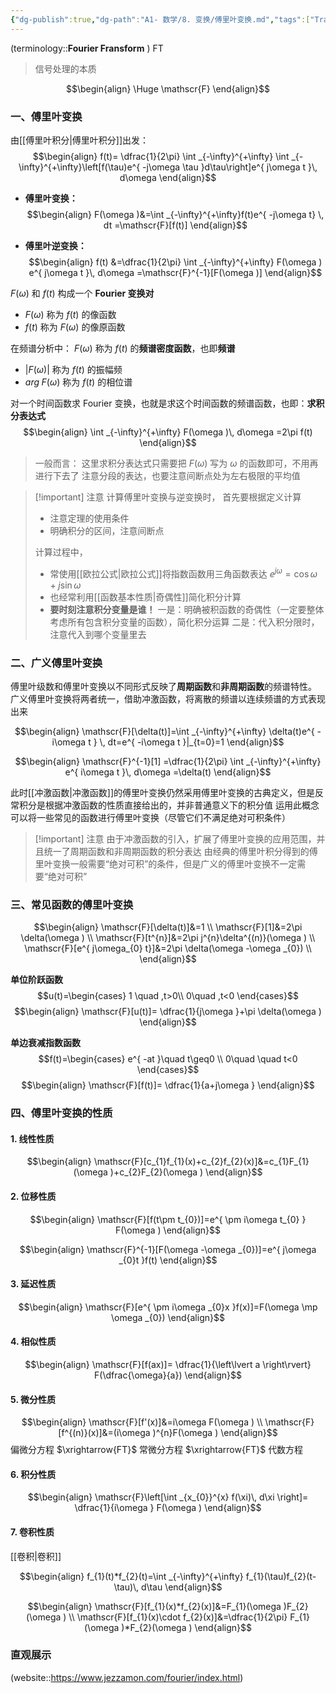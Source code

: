 ```yaml
---
{"dg-publish":true,"dg-path":"A1- 数学/8. 变换/傅里叶变换.md","tags":["Transform"],"permalink":"/A1- 数学/8. 变换/傅里叶变换/","dgPassFrontmatter":true,"noteIcon":"","created":"2024-05-21T17:23:34.000+08:00","updated":"2025-07-28T09:12:18.085+08:00"}
---
```


(terminology::**Fourier Fransform** )  FT  
> 信号处理的本质

$$\begin{align}
\Huge \mathscr{F} 
\end{align}$$
### 一、傅里叶变换 
由[[傅里叶积分\|傅里叶积分]]出发：
$$\begin{align}
f(t)= \dfrac{1}{2\pi} \int _{-\infty}^{+\infty} \int _{-\infty}^{+\infty}\left[f(\tau)e^{ -j\omega \tau }d\tau\right]e^{ j\omega t }\, d\omega  
\end{align}$$


- **傅里叶变换：**
$$\begin{align}
F(\omega )&=\int _{-\infty}^{+\infty}f(t)e^{ -j\omega t} \, dt =\mathscr{F}[f(t)]
\end{align}$$

- **傅里叶逆变换：**
$$\begin{align}
f(t) &=\dfrac{1}{2\pi} \int _{-\infty}^{+\infty} F(\omega ) e^{ j\omega t }\, d\omega =\mathscr{F}^{-1}[F(\omega )]
\end{align}$$

$F(\omega)$ 和 $f(t)$ 构成一个 **Fourier 变换对**
-  $F(\omega)$ 称为 $f(t)$ 的像函数
-  $f(t)$ 称为 $F(\omega)$ 的像原函数

在频谱分析中：
$F(\omega)$ 称为 $f(t)$ 的**频谱密度函数**，也即**频谱**
-  $\left\lvert  F(\omega) \right\rvert$ 称为 $f(t)$ 的振幅频
- $arg\; F(\omega)$ 称为 $f(t)$ 的相位谱  


对一个时间函数求 Fourier 变换，也就是求这个时间函数的频谱函数，也即：**求积分表达式**
$$\begin{align}
\int _{-\infty}^{+\infty} F(\omega )\, d\omega =2\pi f(t)
\end{align}$$


> 一般而言：
> 这里求积分表达式只需要把 $F(\omega)$ 写为 $\omega$ 的函数即可，不用再进行下去了
> 注意分段的表达，也要注意间断点处为左右极限的平均值


>[!important] 注意
>计算傅里叶变换与逆变换时，
>首先要根据定义计算
>- 注意定理的使用条件
>- 明确积分的区间，注意间断点
> 
>计算过程中，
>- 常使用[[欧拉公式\|欧拉公式]]将指数函数用三角函数表达
>	$e^{ j\omega }=\cos \omega+j\sin \omega$
>- 也经常利用[[函数基本性质\|奇偶性]]简化积分计算
>- **要时刻注意积分变量是谁！**
>	一是：明确被积函数的奇偶性（一定要整体考虑所有包含积分变量的函数），简化积分运算
>	二是：代入积分限时，注意代入到哪个变量里去


### 二、广义傅里叶变换
傅里叶级数和傅里叶变换以不同形式反映了**周期函数**和**非周期函数**的频谱特性。
广义傅里叶变换将两者统一，借助冲激函数，将离散的频谱以连续频谱的方式表现出来

$$\begin{align}
\mathscr{F}[\delta(t)]=\int _{-\infty}^{+\infty} \delta(t)e^{ -i\omega t } \, dt=e^{ -i\omega t }|_{t=0}=1 
\end{align}$$

$$\begin{align}
\mathscr{F}^{-1}[1] =\dfrac{1}{2\pi} \int _{-\infty}^{+\infty}  e^{ i\omega t }\, d\omega =\delta(t)
\end{align}$$

此时[[冲激函数\|冲激函数]]的傅里叶变换仍然采用傅里叶变换的古典定义，但是反常积分是根据冲激函数的性质直接给出的，并非普通意义下的积分值
运用此概念可以将一些常见的函数进行傅里叶变换（尽管它们不满足绝对可积条件）

>[!important] 注意
>由于冲激函数的引入，扩展了傅里叶变换的应用范围，并且统一了周期函数和非周期函数的积分表达
>由经典的傅里叶积分得到的傅里叶变换一般需要“绝对可积”的条件，但是广义的傅里叶变换不一定需要“绝对可积”


### 三、常见函数的傅里叶变换

$$\begin{align}
\mathscr{F}[\delta(t)]&=1 \\
\mathscr{F}[1]&=2\pi \delta(\omega ) \\
\mathscr{F}[t^{n}]&=2\pi j^{n}\delta^{(n)}(\omega )  \\
\mathscr{F}[e^{ j\omega_{0} t}]&=2\pi \delta(\omega -\omega _{0}) \\
\end{align}$$


**单位阶跃函数**
$$u(t)=\begin{cases}
1 \quad ,t>0\\
0\quad ,t<0
\end{cases}$$
$$\begin{align}
\mathscr{F}[u(t)]= \dfrac{1}{j\omega }+\pi \delta(\omega )
\end{align}$$


**单边衰减指数函数**
$$f(t)=\begin{cases}
e^{ -at }\quad t\geq0 \\
0\quad \quad t<0
\end{cases}$$
$$\begin{align}
\mathscr{F}[f(t)]= \dfrac{1}{a+j\omega }
\end{align}$$

### 四、傅里叶变换的性质
#### 1. 线性性质
$$\begin{align}
\mathscr{F}[c_{1}f_{1}(x)+c_{2}f_{2}(x)]&=c_{1}F_{1}(\omega )+c_{2}F_{2}(\omega )
\end{align}$$

#### 2. 位移性质
$$\begin{align}
\mathscr{F}[f(t\pm t_{0})]=e^{ \pm i\omega t_{0} } F(\omega )
\end{align}$$

$$\begin{align}
\mathscr{F}^{-1}[F(\omega -\omega _{0})]=e^{ j\omega _{0}t }f(t)
\end{align}$$

#### 3. 延迟性质
$$\begin{align}
\mathscr{F}[e^{ \pm i\omega _{0}x }f(x)]=F(\omega \mp \omega _{0})
\end{align}$$

#### 4. 相似性质
$$\begin{align}
\mathscr{F}[f(ax)]= \dfrac{1}{\left\lvert  a \right\rvert} F(\dfrac{\omega}{a})
\end{align}$$

#### 5. 微分性质
$$\begin{align}
\mathscr{F}[f'(x)]&=i\omega  F(\omega ) \\
\mathscr{F}[f^{(n)}(x)]&=(i\omega )^{n}F(\omega )
\end{align}$$
偏微分方程 $\xrightarrow{FT}$ 常微分方程 $\xrightarrow{FT}$ 代数方程

#### 6. 积分性质
$$\begin{align}
\mathscr{F}\left[\int _{x_{0}}^{x} f(\xi)\, d\xi \right]= \dfrac{1}{i\omega } F(\omega )
\end{align}$$

#### 7. 卷积性质
[[卷积\|卷积]]

$$\begin{align}
f_{1}(t)*f_{2}(t)=\int _{-\infty}^{+\infty} f_{1}(\tau)f_{2}(t-\tau)\, d\tau
\end{align}$$

$$\begin{align}
\mathscr{F}[f_{1}(x)*f_{2}(x)]&=F_{1}(\omega )F_{2}(\omega ) \\
\mathscr{F}[f_{1}(x)\cdot f_{2}(x)]&=\dfrac{1}{2\pi} F_{1}(\omega )*F_{2}(\omega )
\end{align}$$


### 直观展示
(website::https://www.jezzamon.com/fourier/index.html)

